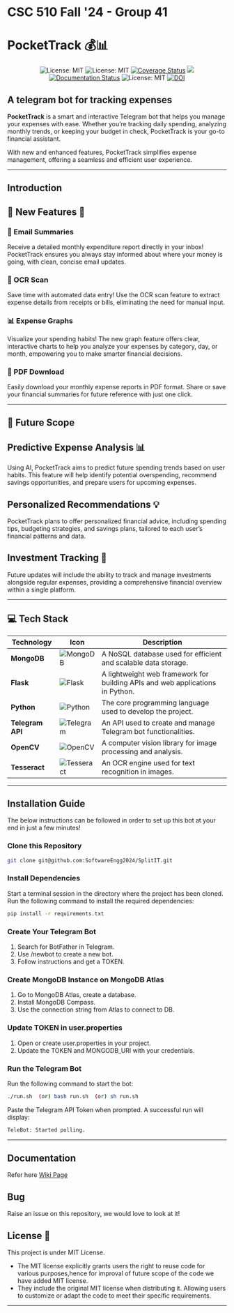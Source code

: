 # CSC 510 Fall '24 - Group 41

# PocketTrack 💰📊  
<p align='center'>
<img alt="License: MIT" src="https://img.shields.io/badge/Lang-Python-green" />
<img alt="License: MIT" src="https://img.shields.io/badge/Code_Formatter-black-green" />
<a href='https://coveralls.io/github/SoftwareEngg2024/SplitIT?branch=release/1.1'><img src='https://coveralls.io/repos/github/SoftwareEngg2024/SplitIT/badge.svg?branch=release/1.1' alt='Coverage Status' /></a>
<a href="https://github.com/SoftwareEngg2024/SplitIT/actions/workflows/test_and_coverage.yaml"><img src='https://github.com/SoftwareEngg2024/SplitIT/actions/workflows/test_and_coverage.yaml/badge.svg?branch=release%2F1.1' /></a>
<a href="https://github.com/SoftwareEngg2024/SplitIT/tree/release/1.0/docs"><img alt="Documentation Status" src="https://img.shields.io/badge/Docs-Click-green"></a>
<img alt="License: MIT" src="https://img.shields.io/badge/License-MIT-green" />
<a href="https://handle.stage.datacite.org/10.5072/zenodo.137040"><img src="https://sandbox.zenodo.org/badge/DOI/10.5072/zenodo.137040.svg" alt="DOI"></a>
</p>


## A telegram bot for tracking expenses 
**PocketTrack** is a smart and interactive Telegram bot that helps you manage your expenses with ease. Whether you’re tracking daily spending, analyzing monthly trends, or keeping your budget in check, PocketTrack is your go-to financial assistant.  

With new and enhanced features, PocketTrack simplifies expense management, offering a seamless and efficient user experience.  

---

## Introduction


## 🌟 New Features 🌟  

### 📧 Email Summaries  
Receive a detailed monthly expenditure report directly in your inbox! PocketTrack ensures you always stay informed about where your money is going, with clean, concise email updates.

### 📸 OCR Scan  
Save time with automated data entry! Use the OCR scan feature to extract expense details from receipts or bills, eliminating the need for manual input.  

### 📊 Expense Graphs  
 Visualize your spending habits! The new graph feature offers clear, interactive charts to help you analyze your expenses by category, day, or month, empowering you to make smarter financial decisions.  

### 📄 PDF Download  
Easily download your monthly expense reports in PDF format. Share or save your financial summaries for future reference with just one click.  

---

## 🚀 Future Scope  

## Predictive Expense Analysis 📊
Using AI, PocketTrack aims to predict future spending trends based on user habits. This feature will help identify potential overspending, recommend savings opportunities, and prepare users for upcoming expenses.

## Personalized Recommendations 💡
PocketTrack plans to offer personalized financial advice, including spending tips, budgeting strategies, and savings plans, tailored to each user’s financial patterns and data.

## Investment Tracking 💼
Future updates will include the ability to track and manage investments alongside regular expenses, providing a comprehensive financial overview within a single platform.

---

## 💻 Tech Stack

| Technology      | Icon                                                                                                     | Description                                                                                  |
|------------------|---------------------------------------------------------------------------------------------------------|----------------------------------------------------------------------------------------------|
| **MongoDB**      | ![MongoDB](https://img.shields.io/badge/MongoDB-%234ea94b?style=for-the-badge&logo=mongodb&logoColor=white) | A NoSQL database used for efficient and scalable data storage.                               |
| **Flask**        | ![Flask](https://img.shields.io/badge/Flask-%23000000?style=for-the-badge&logo=flask&logoColor=white)      | A lightweight web framework for building APIs and web applications in Python.               |
| **Python**       | ![Python](https://img.shields.io/badge/Python-%233776AB?style=for-the-badge&logo=python&logoColor=white)   | The core programming language used to develop the project.                                   |
| **Telegram API** | ![Telegram](https://img.shields.io/badge/Telegram-%2326A5E4?style=for-the-badge&logo=telegram&logoColor=white) | An API used to create and manage Telegram bot functionalities.                               |
| **OpenCV**       | ![OpenCV](https://img.shields.io/badge/OpenCV-%235C3EE8?style=for-the-badge&logo=opencv&logoColor=white)   | A computer vision library for image processing and analysis.                                 |
| **Tesseract**    | ![Tesseract](https://img.shields.io/badge/Tesseract-%232BB671?style=for-the-badge&logo=tesseract&logoColor=white) | An OCR engine used for text recognition in images.                                           |
---

## Installation Guide  

The below instructions can be followed in order to set up this bot at your end in just a few minutes!  

### Clone this Repository  
```bash
git clone git@github.com:SoftwareEngg2024/SplitIT.git
```
### Install Dependencies
Start a terminal session in the directory where the project has been cloned. Run the following command to install the required dependencies:
```bash
pip install -r requirements.txt
```
### Create Your Telegram Bot
1. Search for BotFather in Telegram.
2. Use /newbot to create a new bot.
3. Follow instructions and get a TOKEN.

### Create MongoDB Instance on MongoDB Atlas
1. Go to MongoDB Atlas, create a database.
2. Install MongoDB Compass.
3. Use the connection string from Atlas to connect to DB.
   
### Update TOKEN in user.properties
1. Open or create user.properties in your project.
2. Update the TOKEN and MONGODB_URI with your credentials.

### Run the Telegram Bot
Run the following command to start the bot:
```bash
./run.sh  (or) bash run.sh  (or) sh run.sh
```
Paste the Telegram API Token when prompted.
A successful run will display:
```bash
TeleBot: Started polling.
```
---
## Documentation 
Refer here [Wiki Page](https://github.com/SoftwareEngg2024/SplitIT/wiki/Delta-file-(New-Changes-since-last-version))

## Bug
Raise an issue on this repository, we would love to look at it!

## License 📃
This project is under MIT License.
- The MIT license explicitly grants users the right to reuse code for various purposes,hence for improval of future scope of the code we have added MIT license.
- They include the original MIT license when distributing it. Allowing users to customize or adapt the code to meet their specific requirements.


---  
```
